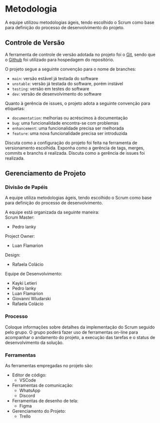 
# Metodologia

A equipe utilizou metodologias ágeis, tendo escolhido o Scrum como base para definição do processo de desenvolvimento do projeto.

## Controle de Versão

A ferramenta de controle de versão adotada no projeto foi o
[Git](https://git-scm.com/), sendo que o [Github](https://github.com)
foi utilizado para hospedagem do repositório.

O projeto segue a seguinte convenção para o nome de branches:

- `main`: versão estável já testada do software
- `unstable`: versão já testada do software, porém instável
- `testing`: versão em testes do software
- `dev`: versão de desenvolvimento do software

Quanto à gerência de issues, o projeto adota a seguinte convenção para
etiquetas:

- `documentation`: melhorias ou acréscimos à documentação
- `bug`: uma funcionalidade encontra-se com problemas
- `enhancement`: uma funcionalidade precisa ser melhorada
- `feature`: uma nova funcionalidade precisa ser introduzida

Discuta como a configuração do projeto foi feita na ferramenta de versionamento escolhida. Exponha como a gerência de tags, merges, commits e branchs é realizada. Discuta como a gerência de issues foi realizada.

## Gerenciamento de Projeto

### Divisão de Papéis

A equipe utiliza metodologias ágeis, tendo escolhido o Scrum como base para definição do processo de desenvolvimento.

A equipe está organizada da seguinte maneira:
</br>
Scrum Master: </br>
* Pedro Ianky

Project Owner:</br>
* Luan Flamarion

Design:</br>
* Rafaela Colácio

Equipe de Desenvolvimento:</br>

* Kayki Letieri
* Pedro Ianky
* Luan Flamarion
* Giovanni Wludarski
* Rafaela Colácio

### Processo

Coloque  informações sobre detalhes da implementação do Scrum seguido pelo grupo. O grupo poderá fazer uso de ferramentas on-line para acompanhar o andamento do projeto, a execução das tarefas e o status de desenvolvimento da solução.


### Ferramentas

As ferramentas empregadas no projeto são:

- Editor de código:
  * VSCode </br>
- Ferramentas de comunicação:
  * WhatsApp
  * Discord </br>
- Ferramentas de desenho de tela:
  * Figma </br>
- Gerenciamento do Projeto:
  * Trello
